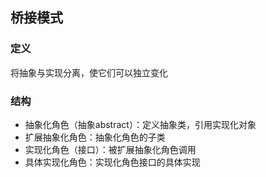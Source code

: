 ## 桥接模式
### 定义
将抽象与实现分离，使它们可以独立变化
### 结构
+ 抽象化角色（抽象abstract）：定义抽象类，引用实现化对象
+ 扩展抽象化角色：抽象化角色的子类
+ 实现化角色（接口）：被扩展抽象化角色调用
+ 具体实现化角色：实现化角色接口的具体实现